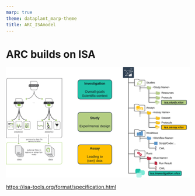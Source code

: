 ```yaml
---
marp: true
theme: dataplant_marp-theme
title: ARC_ISAmodel
---
```


# ARC builds on ISA

![w:900](./../../img/ISAmodel_ARC01_img01.svg)

https://isa-tools.org/format/specification.html
